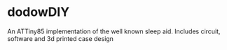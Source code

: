 # dodowDIY
An ATTiny85 implementation of the well known sleep aid. Includes circuit, software and 3d printed case design
